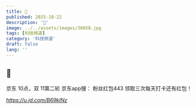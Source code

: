 ```yaml
---
title: 🐶
published: 2025-10-22
description: '🐶'
image: ../../assets/images/36658.jpg
tags: [科技频道]
category: '科技频道'
draft: false
lang: ''
---
```


## 🐶

京东 10点，双 11第二轮
京东app搜：
粉丝红包443
领取三次每天打卡还有红包！

*https://u.jd.com/B69klNz*

